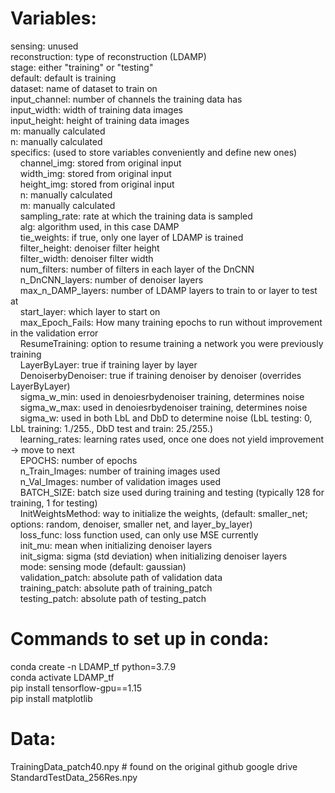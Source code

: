 # Variables:
sensing: unused<br />
reconstruction: type of reconstruction (LDAMP)<br />
stage: either "training" or "testing"<br />
default: default is training<br />
dataset: name of dataset to train on<br />
input_channel: number of channels the training data has<br />
input_width: width of training data images<br />
input_height: height of training data images<br />
m: manually calculated<br />
n: manually calculated<br />
specifics: (used to store variables conveniently and define new ones)<br />
&nbsp;&nbsp;&nbsp;&nbsp;channel_img: stored from original input <br />
&nbsp;&nbsp;&nbsp;&nbsp;width_img: stored from original input<br />
&nbsp;&nbsp;&nbsp;&nbsp;height_img: stored from original input<br />
&nbsp;&nbsp;&nbsp;&nbsp;n: manually calculated<br />
&nbsp;&nbsp;&nbsp;&nbsp;m: manually calculated<br />
&nbsp;&nbsp;&nbsp;&nbsp;sampling_rate: rate at which the training data is sampled<br />
&nbsp;&nbsp;&nbsp;&nbsp;alg: algorithm used, in this case DAMP<br />
&nbsp;&nbsp;&nbsp;&nbsp;tie_weights: if true, only one layer of LDAMP is trained<br />
&nbsp;&nbsp;&nbsp;&nbsp;filter_height: denoiser filter height<br />
&nbsp;&nbsp;&nbsp;&nbsp;filter_width: denoiser filter width<br />
&nbsp;&nbsp;&nbsp;&nbsp;num_filters: number of filters in each layer of the DnCNN<br />
&nbsp;&nbsp;&nbsp;&nbsp;n_DnCNN_layers: number of denoiser layers<br />
&nbsp;&nbsp;&nbsp;&nbsp;max_n_DAMP_layers: number of LDAMP layers to train to or layer to test at<br />
&nbsp;&nbsp;&nbsp;&nbsp;start_layer: which layer to start on<br />
&nbsp;&nbsp;&nbsp;&nbsp;max_Epoch_Fails: How many training epochs to run without improvement in the validation error<br />
&nbsp;&nbsp;&nbsp;&nbsp;ResumeTraining: option to resume training a network you were previously training<br />
&nbsp;&nbsp;&nbsp;&nbsp;LayerByLayer: true if training layer by layer<br />
&nbsp;&nbsp;&nbsp;&nbsp;DenoiserbyDenoiser: true if training denoiser by denoiser (overrides LayerByLayer)<br />
&nbsp;&nbsp;&nbsp;&nbsp;sigma_w_min: used in denoiesrbydenoiser training, determines noise<br />
&nbsp;&nbsp;&nbsp;&nbsp;sigma_w_max: used in denoiesrbydenoiser training, determines noise<br />
&nbsp;&nbsp;&nbsp;&nbsp;sigma_w: used in both LbL and DbD to determine noise (LbL testing: 0, LbL training: 1./255., DbD test and train: 25./255.)<br />
&nbsp;&nbsp;&nbsp;&nbsp;learning_rates: learning rates used, once one does not yield improvement -> move to next<br />
&nbsp;&nbsp;&nbsp;&nbsp;EPOCHS: number of epochs<br />
&nbsp;&nbsp;&nbsp;&nbsp;n_Train_Images: number of training images used<br />
&nbsp;&nbsp;&nbsp;&nbsp;n_Val_Images: number of validation images used<br />
&nbsp;&nbsp;&nbsp;&nbsp;BATCH_SIZE: batch size used during training and testing (typically 128 for training, 1 for testing)<br />
&nbsp;&nbsp;&nbsp;&nbsp;InitWeightsMethod: way to initialize the weights, (default: smaller_net; options: random, denoiser, smaller net, and layer_by_layer)<br />
&nbsp;&nbsp;&nbsp;&nbsp;loss_func: loss function used, can only use MSE currently<br />
&nbsp;&nbsp;&nbsp;&nbsp;init_mu: mean when initializing denoiser layers<br />
&nbsp;&nbsp;&nbsp;&nbsp;init_sigma: sigma (std deviation) when initializing denoiser layers<br />
&nbsp;&nbsp;&nbsp;&nbsp;mode: sensing mode (default: gaussian)<br />
&nbsp;&nbsp;&nbsp;&nbsp;validation_patch: absolute path of validation data<br />
&nbsp;&nbsp;&nbsp;&nbsp;training_patch: absolute path of training_patch<br />
&nbsp;&nbsp;&nbsp;&nbsp;testing_patch: absolute path of testing_patch<br />

# Commands to set up in conda:

conda create -n LDAMP_tf python=3.7.9<br />
conda activate LDAMP_tf<br />
pip install tensorflow-gpu==1.15<br />
pip install matplotlib<br />


# Data:

TrainingData_patch40.npy # found on the original github google drive<br />
StandardTestData_256Res.npy<br />
